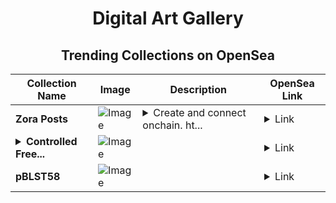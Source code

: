<div align="center">

# Digital Art Gallery

## Trending Collections on OpenSea

| Collection Name                       | Image                                                                                     | Description                       | OpenSea Link                                                                                          |
|---------------------------------------|-------------------------------------------------------------------------------------------|-----------------------------------|--------------------------------------------------------------------------------------------------------|
| **Zora Posts** | ![Image](https://i.seadn.io/s/raw/files/ae19c001a8e94c320eec667185061689.jpg?w=500&auto=format?w=200&auto=format) | <details><summary>Create and connect onchain. ht...</summary>Create and connect onchain. https://zora.co</details> | <details><summary>Link</summary>[Zora Posts](https://opensea.io/collection/zora-posts-27386)</details> |
| **<details><summary>Controlled Free...</summary>Controlled Freedom</details>** | ![Image](https://i.seadn.io/s/raw/files/b2aa4f719a4cb0ae47ff800c6164539b.gif?w=500&auto=format?w=200&auto=format) |  | <details><summary>Link</summary>[Controlled Freedom](https://opensea.io/collection/controlled-freedom)</details> |
| **pBLST58** | ![Image](https://i.seadn.io/s/raw/files/3e193732a2a771ea7435704529a851bc.png?w=500&auto=format?w=200&auto=format) |  | <details><summary>Link</summary>[pBLST58](https://opensea.io/collection/pblst58)</details> |

</div>